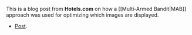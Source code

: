 This is a blog post from __Hotels.com__ on how a [[Multi-Armed Bandit|MAB]] approach was used for optimizing which images are displayed.

- [Post](https://medium.com/expedia-group-tech/how-we-optimized-hero-images-on-hotels-com-using-multi-armed-bandit-algorithms-4503c2c32eae).